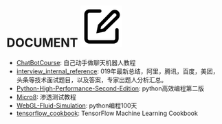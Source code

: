 # DOCUMENT [![Awesome](./media/line_edit.svg)](https://gitee.com/mo891916_admin/Github-Awesome/blob/master/README_DOCUMENT.md)


* [ChatBotCourse](https://github.com/warmheartli/ChatBotCourse): 自己动手做聊天机器人教程
* [interview_internal_reference](https://github.com/0voice/interview_internal_reference):  019年最新总结，阿里，腾讯，百度，美团，头条等技术面试题目，以及答案，专家出题人分析汇总。
* [Python-High-Performance-Second-Edition](https://github.com/PacktPublishing/Python-High-Performance-Second-Edition):    python高效编程第二版
* [Micro8](https://github.com/Micropoor/Micro8):   渗透测试教程
* [WebGL-Fluid-Simulation](https://github.com/Avik-Jain/100-Days-Of-ML-Code):   python编程100天
* [tensorflow_cookbook](https://github.com/nfmcclure/tensorflow_cookbook):   TensorFlow Machine Learning Cookbook

 